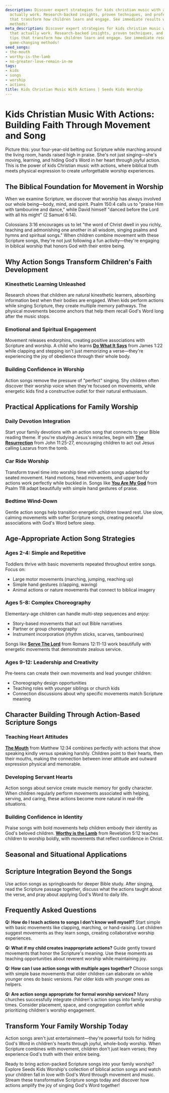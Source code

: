 ```yaml
---
description: Discover expert strategies for kids christian music with actions that
  actually work. Research-backed insights, proven techniques, and professional tips
  that transform how children learn and engage. See immediate results with these game-changing
  methods!
meta_description: Discover expert strategies for kids christian music with actions
  that actually work. Research-backed insights, proven techniques, and professional
  tips that transform how children learn and engage. See immediate results with these
  game-changing methods!
seed_songs:
- the-mouth
- worthy-is-the-lamb
- no-greater-love-remain-in-me
tags:
- kids
- songs
- worship
- actions
title: Kids Christian Music With Actions | Seeds Kids Worship
---
```

# Kids Christian Music With Actions: Building Faith Through Movement and Song

Picture this: your four-year-old belting out Scripture while marching around the living room, hands raised high in praise. She's not just singing—she's moving, learning, and hiding God's Word in her heart through joyful action. This is the power of kids Christian music with actions, where biblical truth meets physical expression to create unforgettable worship experiences.

## The Biblical Foundation for Movement in Worship

When we examine Scripture, we discover that worship has always involved our whole being—body, mind, and spirit. Psalm 150:4 calls us to "praise Him with tambourine and dance," while David himself "danced before the Lord with all his might" (2 Samuel 6:14). 

Colossians 3:16 encourages us to let "the word of Christ dwell in you richly, teaching and admonishing one another in all wisdom, singing psalms and hymns and spiritual songs." When children combine movement with these Scripture songs, they're not just following a fun activity—they're engaging in biblical worship that honors God with their entire being.

## Why Action Songs Transform Children's Faith Development

### Kinesthetic Learning Unleashed

Research shows that children are natural kinesthetic learners, absorbing information best when their bodies are engaged. When kids perform actions while singing Scripture, they create multiple memory pathways. The physical movements become anchors that help them recall God's Word long after the music stops.

### Emotional and Spiritual Engagement

Movement releases endorphins, creating positive associations with Scripture and worship. A child who learns [**Do What It Says**](https://seedskidsworship.com/product/do-what-it-says-james-122-2/) from James 1:22 while clapping and stepping isn't just memorizing a verse—they're experiencing the joy of obedience through their whole body.

### Building Confidence in Worship

Action songs remove the pressure of "perfect" singing. Shy children often discover their worship voice when they're focused on movements, while energetic kids find a constructive outlet for their natural enthusiasm.

## Practical Applications for Family Worship

### Daily Devotion Integration

Start your family devotions with an action song that connects to your Bible reading theme. If you're studying Jesus's miracles, begin with [**The Resurrection**](https://seedskidsworship.com/product/the-resurrection-john-1125-27/) from John 11:25-27, encouraging children to act out Jesus calling Lazarus from the tomb.

### Car Ride Worship

Transform travel time into worship time with action songs adapted for seated movement. Hand motions, head movements, and upper body actions work perfectly while buckled in. Songs like [**You Are My God**](https://seedskidsworship.com/product/you-are-my-god-psalm-1181-28-29/) from Psalm 118 adapt beautifully with simple hand gestures of praise.

### Bedtime Wind-Down

Gentle action songs help transition energetic children toward rest. Use slow, calming movements with softer Scripture songs, creating peaceful associations with God's Word before sleep.

## Age-Appropriate Action Song Strategies

### Ages 2-4: Simple and Repetitive

Toddlers thrive with basic movements repeated throughout entire songs. Focus on:
- Large motor movements (marching, jumping, reaching up)
- Simple hand gestures (clapping, waving)
- Animal actions or nature movements that connect to biblical imagery

### Ages 5-8: Complex Choreography

Elementary-age children can handle multi-step sequences and enjoy:
- Story-based movements that act out Bible narratives
- Partner or group choreography
- Instrument incorporation (rhythm sticks, scarves, tambourines)

Songs like [**Serve The Lord**](https://seedskidsworship.com/product/serve-the-lord-romans-1211-13-esv/) from Romans 12:11-13 work beautifully with energetic movements that demonstrate zealous service.

### Ages 9-12: Leadership and Creativity

Pre-teens can create their own movements and lead younger children:
- Choreography design opportunities
- Teaching roles with younger siblings or church kids
- Connection discussions about why specific movements match Scripture meaning

## Character Building Through Action-Based Scripture Songs

### Teaching Heart Attitudes

[**The Mouth**](https://seedskidsworship.com/product/the-mouth-matthew-1234-2/) from Matthew 12:34 combines perfectly with actions that show speaking kindly versus speaking harshly. Children point to their hearts, then their mouths, making the connection between inner attitude and outward expression physical and memorable.

### Developing Servant Hearts

Action songs about service create muscle memory for godly character. When children regularly perform movements associated with helping, serving, and caring, these actions become more natural in real-life situations.

### Building Confidence in Identity

Praise songs with bold movements help children embody their identity as God's beloved children. [**Worthy is the Lamb**](https://seedskidsworship.com/product/worthy-is-the-lamb-revelation-512/) from Revelation 5:12 teaches children to worship boldly, with movements that reflect confidence in Christ.

## Seasonal and Situational Applications

###

## Scripture Integration Beyond the Songs

Use action songs as springboards for deeper Bible study. After singing, read the Scripture passage together, discuss what the actions taught about the verse, and pray about applying God's Word to daily life.

## Frequently Asked Questions

**Q: How do I teach actions to songs I don't know well myself?**
Start simple with basic movements like clapping, marching, or hand-raising. Let children suggest movements as they learn songs, creating collaborative worship experiences.

**Q: What if my child creates inappropriate actions?**
Guide gently toward movements that honor the Scripture's meaning. Use these moments as teaching opportunities about reverent worship while maintaining joy.

**Q: How can I use action songs with multiple ages together?**
Choose songs with simple base movements that older children can elaborate on while younger ones do basic versions. Pair older kids with younger ones as helpers.

**Q: Are action songs appropriate for formal worship services?**
Many churches successfully integrate children's action songs into family worship times. Consider placement, space, and congregation comfort while prioritizing children's worship engagement.

## Transform Your Family Worship Today

Action songs aren't just entertainment—they're powerful tools for hiding God's Word in children's hearts through joyful, whole-body worship. When Scripture combines with movement, children don't just learn verses; they experience God's truth with their entire being.

Ready to bring action-packed Scripture songs into your family worship? Explore Seeds Kids Worship's collection of biblical action songs and watch your children fall in love with God's Word through movement and music. Stream these transformative Scripture songs today and discover how actions amplify the joy of singing God's Word together!

<script type="application/ld+json">
{
  "@context": "https://schema.org",
  "@type": "Article",
  "headline": "Kids Christian Music With Actions",
  "author": {
    "@type": "Organization",
    "name": "Seeds Kids Worship"
  },
  "publisher": {
    "@type": "Organization",
    "name": "Seeds Kids Worship",
    "logo": {
      "@type": "ImageObject",
      "url": "https://seedskidsworship.com/logo.png"
    }
  },
  "datePublished": "2025-09-04T15:22:59.016245",
  "dateModified": "2025-09-04T15:22:59.016268",
  "description": "Discover expert strategies for kids christian music with actions that actually work. Research-backed insights, proven techniques, and professional tips that tra",
  "mainEntityOfPage": {
    "@type": "WebPage",
    "@id": "https://seedskidsworship.com/activities/kids-christian-music-with-actions/"
  }
}
</script>

<script type="application/ld+json">
{
  "@context": "https://schema.org",
  "@type": "Product",
  "name": "The Mouth",
  "description": "Teaching song about speaking from the abundance of the heart from Matthew 12:34",
  "url": "https://seedskidsworship.com/product/the-mouth-matthew-1234-2/",
  "brand": {
    "@type": "Brand",
    "name": "Seeds Kids Worship"
  },
  "category": "Children's Christian Music",
  "album": "Seeds of Praise"
}
</script>

<script type="application/ld+json">
{
  "@context": "https://schema.org",
  "@type": "Product",
  "name": "Worthy is the Lamb",
  "description": "Easter song of praise declaring the Lamb worthy of power and honor from Revelation 5:12",
  "url": "https://seedskidsworship.com/product/worthy-is-the-lamb-revelation-512/",
  "brand": {
    "@type": "Brand",
    "name": "Seeds Kids Worship"
  },
  "category": "Children's Christian Music",
  "album": "Seeds of Easter EP"
}
</script>

<script type="application/ld+json">
{
  "@context": "https://schema.org",
  "@type": "Product",
  "name": "No Greater Love (Remain in Me)",
  "description": "Upbeat scripture song from Psalm 62:1–2 reminding us to trust in God's steadfast love and not be shaken.",
  "url": "https://seedskidsworship.com/product/no-greater-love-remain-in-me-john-1513-14-2/",
  "brand": {
    "@type": "Brand",
    "name": "Seeds Kids Worship"
  },
  "category": "Children's Christian Music",
  "album": "Seeds of Faith"
}
</script>

<script type="application/ld+json">
{
  "@context": "https://schema.org",
  "@type": "Product",
  "name": "Serve The Lord",
  "description": "Energetic song encouraging wholehearted service to God with zeal from
